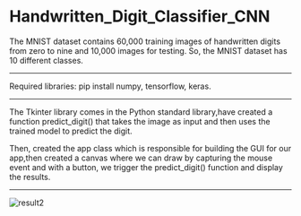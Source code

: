 # Handwritten_Digit_Classifier_CNN

The MNIST dataset contains 60,000 training images of handwritten digits from zero to nine and 10,000 images for testing. So, the MNIST dataset has 10 different classes.

<hr>

Required libraries: pip install numpy, tensorflow, keras.

<hr>

The Tkinter library comes in the Python standard library,have created a function predict_digit() that takes the image as input and then uses the trained model to predict the digit.

Then, created the app class which is responsible for building the GUI for our app,then created a canvas where we can draw by capturing the mouse event and with a button, we trigger the predict_digit() function and display the results.

<hr>

![result2](https://user-images.githubusercontent.com/61036755/82662986-77d33780-9c4c-11ea-9ef7-394602e61f3f.png)
